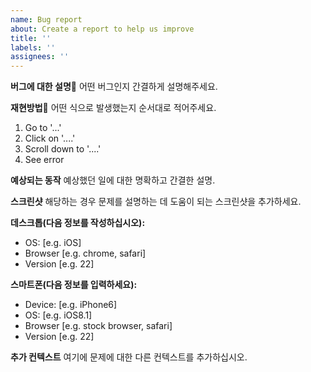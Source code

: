 ```yaml
---
name: Bug report
about: Create a report to help us improve
title: ''
labels: ''
assignees: ''
---
```


**버그에 대한 설명**
어떤 버그인지 간결하게 설명해주세요.

**재현방법**
어떤 식으로 발생했는지 순서대로 적어주세요.

1. Go to '...'
2. Click on '....'
3. Scroll down to '....'
4. See error

**예상되는 동작**
예상했던 일에 대한 명확하고 간결한 설명.

**스크린샷**
해당하는 경우 문제를 설명하는 데 도움이 되는 스크린샷을 추가하세요.

**데스크톱(다음 정보를 작성하십시오):**

- OS: [e.g. iOS]
- Browser [e.g. chrome, safari]
- Version [e.g. 22]

**스마트폰(다음 정보를 입력하세요):**

- Device: [e.g. iPhone6]
- OS: [e.g. iOS8.1]
- Browser [e.g. stock browser, safari]
- Version [e.g. 22]

**추가 컨텍스트**
여기에 문제에 대한 다른 컨텍스트를 추가하십시오.
